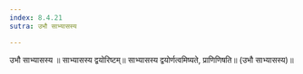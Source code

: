 ```yaml
---
index: 8.4.21
sutra: उभौ साभ्यासस्य

---
```

उभौ साभ्यासस्य ॥ साभ्यासस्य द्वयोरिष्टम्॥ साभ्यासस्य द्वयोर्णत्वमिष्यते, प्राणिणिषति॥ (उभौ साभ्यासस्य)॥
